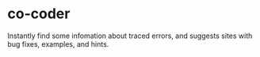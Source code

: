 # co-coder
Instantly find some infomation about traced errors, and suggests sites with bug fixes, examples, and hints.
